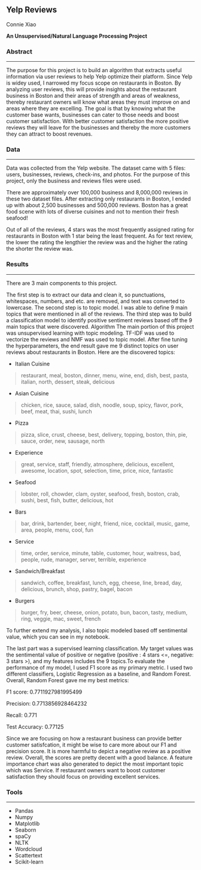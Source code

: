 ## Yelp Reviews

Connie Xiao 

**An Unsupervised/Natural Language Processing Project**


### Abstract
--- 
The purpose for this project is  to build an algorithm that extracts useful information via user reviews to help Yelp optimize their platform. Since Yelp is widey used, I narrowed my focus scope on restaurants in Boston. By analyzing user reviews, this will provide insights about the restaurant business in Boston and their areas of strength and areas of weakness, thereby restaurant owners will know what areas they must improve on and areas where they are excelling.
The goal is that by knowing what the customer base wants, businesses can cater to those needs and boost customer satisfaction. With better customer satisfaction the more positive reviews they will leave for the businesses and thereby the more customers they can attract to boost revenues.

### Data
---
Data was collected from the Yelp website. The dataset came with 5 files: users, businesses, reviews, check-ins, and photos. For the purpose of this project, only the business and reviews files were used.

There are approximately over 100,000 business and 8,000,000 reviews in these two dataset files. After extracting only restaurants in Boston, I ended up with about 2,500 businesses and 500,000 reviews. Boston has a great food scene with lots of diverse cuisines and not to mention their fresh seafood!

Out of all of the reviews, 4 stars was the most frequently assigned rating for restaurants in Boston with 1 star being the least frequent. As for text review, the lower the rating the lengthier the review was and the higher the rating the shorter the review was.

### Results
---
There are 3 main components to this project.

The first step is to extract our data and clean it, so punctuations, whitespaces, numbers, and etc. are removed, and text was converted to lowercase.
The second step is to topic model. I was able to define 9 main topics that were mentioned in all of the reviews.
The third step was to build a classification model to identify positive sentiment reviews based off the 9 main topics that were discovered.
Algorithm
The main portion of this project was unsupervised learning with topic modeling. TF-IDF was used to vectorize the reviews and NMF was used to topic model. After fine tuning the hyperparameters, the end result gave me 9 distinct topics on user reviews about restaurants in Boston. Here are the discovered topics:

- Italian Cuisine

> restaurant, meal, boston, dinner, menu, wine, end, dish, best, pasta, italian, north, dessert, steak, delicious

- Asian Cuisine

> chicken, rice, sauce, salad, dish, noodle, soup, spicy, flavor, pork, beef, meat, thai, sushi, lunch

- Pizza

> pizza, slice, crust, cheese, best, delivery, topping, boston, thin, pie, sauce, order, new, sausage, north

- Experience

> great, service, staff, friendly, atmosphere, delicious, excellent, awesome, location, spot, selection, time, price, nice, fantastic

- Seafood

> lobster, roll, chowder, clam, oyster, seafood, fresh, boston, crab, sushi, best, fish, butter, delicious, hot

- Bars

> bar, drink, bartender, beer, night, friend, nice, cocktail, music, game, area, people, menu, cool, fun

- Service

> time, order, service, minute, table, customer, hour, waitress, bad, people, rude, manager, server, terrible, experience

- Sandwich/Breakfast

> sandwich, coffee, breakfast, lunch, egg, cheese, line, bread, day, delicious, brunch, shop, pastry, bagel, bacon

- Burgers

> burger, fry, beer, cheese, onion, potato, bun, bacon, tasty, medium, ring, veggie, mac, sweet, french

To further extend my analysis, I also topic modeled based off sentimental value, which you can see in my notebook.

The last part was a supervised learning classification. My target values was the sentimental value of positive or negative (positive : 4 stars <=, negative: 3 stars >), and my features includes the 9 topics.To evaluate the performance of my model, I used F1 score as my primary metric. I used two different classifiers, Logistic Regression as a baseline, and Random Forest. Overall, Random Forest gave me my best metrics:

F1 score: 0.7711927981995499

Precision: 0.7713856928464232

Recall: 0.771

Test Accuracy: 0.77125

Since we are focusing on how a restaurant business can provide better customer satisfcation, it might be wise to care more about our F1 and precision score. It is more harmful to depict a negative review as a positive review. Overall, the scores are pretty decent with a good balance. A feature importance chart was also generated to depict the most important topic which was Service. If restaurant owners want to boost customer satisfaction they should focus on providing excellent services.

### Tools
---
- Pandas
- Numpy
- Matplotlib
- Seaborn
- spaCy
- NLTK
- Wordcloud
- Scattertext
- Scikit-learn


